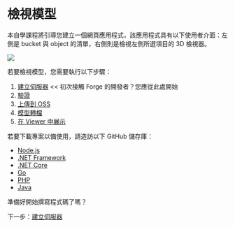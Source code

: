# 檢視模型

本自學課程將引導您建立一個網頁應用程式，該應用程式具有以下使用者介面：左側是 bucket 與 object 的清單，右側則是檢視左側所選項目的 3D 檢視器。

![](_media/tutorials/run_sample_viewmodels.gif)

若要檢視模型，您需要執行以下步驟：

1. [建立伺服器](/zh-TW/environment/setup/2legged) << 初次接觸 Forge 的開發者？您應從此處開始
2. [驗證](/zh-TW/oauth/2legged/)
3. [上傳到 OSS](/zh-TW/datamanagement/oss/)
4. [模型轉檔](/zh-TW/modelderivative/translate/)
5. [在 Viewer 中展示](/zh-TW/viewer/2legged/)


若要下載專案以備使用，請造訪以下 GitHub 儲存庫：

- [Node.js](https://github.com/Autodesk-Forge/learn.forge.viewmodels/tree/nodejs)
- [.NET Framework](https://github.com/Autodesk-Forge/learn.forge.viewmodels/tree/net)
- [.NET Core](https://github.com/Autodesk-Forge/learn.forge.viewmodels/tree/netcore)
- [Go](https://github.com/Autodesk-Forge/learn.forge.viewmodels/tree/go)
- [PHP](https://github.com/Autodesk-Forge/learn.forge.viewmodels/tree/php)
- [Java](https://github.com/Autodesk-Forge/learn.forge.viewmodels/tree/java)

準備好開始撰寫程式碼了嗎？

下一步：[建立伺服器](/zh-TW/environment/setup/2legged)
